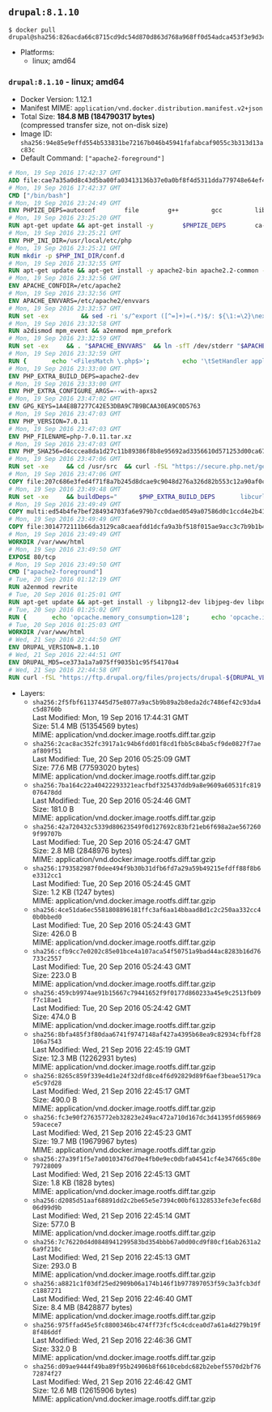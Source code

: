 ## `drupal:8.1.10`

```console
$ docker pull drupal@sha256:826acda66c8715cd9dc54d870d863d768a968ff0d54adca453f3e9d3c0d1d6cb
```

-	Platforms:
	-	linux; amd64

### `drupal:8.1.10` - linux; amd64

-	Docker Version: 1.12.1
-	Manifest MIME: `application/vnd.docker.distribution.manifest.v2+json`
-	Total Size: **184.8 MB (184790317 bytes)**  
	(compressed transfer size, not on-disk size)
-	Image ID: `sha256:94e85e9effd554b533831be72167b046b45941fafabcaf9055c3b313d13ac83c`
-	Default Command: `["apache2-foreground"]`

```dockerfile
# Mon, 19 Sep 2016 17:42:37 GMT
ADD file:cae7a35a0d8c43d5ba00fa03413136b37e0a0bf8f4d5311dda779748e64ef425 in / 
# Mon, 19 Sep 2016 17:42:37 GMT
CMD ["/bin/bash"]
# Mon, 19 Sep 2016 23:24:49 GMT
ENV PHPIZE_DEPS=autoconf 		file 		g++ 		gcc 		libc-dev 		make 		pkg-config 		re2c
# Mon, 19 Sep 2016 23:25:20 GMT
RUN apt-get update && apt-get install -y 		$PHPIZE_DEPS 		ca-certificates 		curl 		libedit2 		libsqlite3-0 		libxml2 		xz-utils 	--no-install-recommends && rm -r /var/lib/apt/lists/*
# Mon, 19 Sep 2016 23:25:21 GMT
ENV PHP_INI_DIR=/usr/local/etc/php
# Mon, 19 Sep 2016 23:25:21 GMT
RUN mkdir -p $PHP_INI_DIR/conf.d
# Mon, 19 Sep 2016 23:32:55 GMT
RUN apt-get update && apt-get install -y apache2-bin apache2.2-common --no-install-recommends && rm -rf /var/lib/apt/lists/*
# Mon, 19 Sep 2016 23:32:56 GMT
ENV APACHE_CONFDIR=/etc/apache2
# Mon, 19 Sep 2016 23:32:56 GMT
ENV APACHE_ENVVARS=/etc/apache2/envvars
# Mon, 19 Sep 2016 23:32:57 GMT
RUN set -ex 		&& sed -ri 's/^export ([^=]+)=(.*)$/: ${\1:=\2}\nexport \1/' "$APACHE_ENVVARS" 		&& . "$APACHE_ENVVARS" 	&& for dir in 		"$APACHE_LOCK_DIR" 		"$APACHE_RUN_DIR" 		"$APACHE_LOG_DIR" 		/var/www/html 	; do 		rm -rvf "$dir" 		&& mkdir -p "$dir" 		&& chown -R "$APACHE_RUN_USER:$APACHE_RUN_GROUP" "$dir"; 	done
# Mon, 19 Sep 2016 23:32:58 GMT
RUN a2dismod mpm_event && a2enmod mpm_prefork
# Mon, 19 Sep 2016 23:32:59 GMT
RUN set -ex 	&& . "$APACHE_ENVVARS" 	&& ln -sfT /dev/stderr "$APACHE_LOG_DIR/error.log" 	&& ln -sfT /dev/stdout "$APACHE_LOG_DIR/access.log" 	&& ln -sfT /dev/stdout "$APACHE_LOG_DIR/other_vhosts_access.log"
# Mon, 19 Sep 2016 23:32:59 GMT
RUN { 		echo '<FilesMatch \.php$>'; 		echo '\tSetHandler application/x-httpd-php'; 		echo '</FilesMatch>'; 		echo; 		echo 'DirectoryIndex disabled'; 		echo 'DirectoryIndex index.php index.html'; 		echo; 		echo '<Directory /var/www/>'; 		echo '\tOptions -Indexes'; 		echo '\tAllowOverride All'; 		echo '</Directory>'; 	} | tee "$APACHE_CONFDIR/conf-available/docker-php.conf" 	&& a2enconf docker-php
# Mon, 19 Sep 2016 23:33:00 GMT
ENV PHP_EXTRA_BUILD_DEPS=apache2-dev
# Mon, 19 Sep 2016 23:33:00 GMT
ENV PHP_EXTRA_CONFIGURE_ARGS=--with-apxs2
# Mon, 19 Sep 2016 23:47:02 GMT
ENV GPG_KEYS=1A4E8B7277C42E53DBA9C7B9BCAA30EA9C0D5763
# Mon, 19 Sep 2016 23:47:03 GMT
ENV PHP_VERSION=7.0.11
# Mon, 19 Sep 2016 23:47:03 GMT
ENV PHP_FILENAME=php-7.0.11.tar.xz
# Mon, 19 Sep 2016 23:47:03 GMT
ENV PHP_SHA256=d4cccea8da1d27c11b89386f8b8e95692ad3356610d571253d00ca67d524c735
# Mon, 19 Sep 2016 23:47:06 GMT
RUN set -xe 	&& cd /usr/src 	&& curl -fSL "https://secure.php.net/get/$PHP_FILENAME/from/this/mirror" -o php.tar.xz 	&& echo "$PHP_SHA256 *php.tar.xz" | sha256sum -c - 	&& curl -fSL "https://secure.php.net/get/$PHP_FILENAME.asc/from/this/mirror" -o php.tar.xz.asc 	&& export GNUPGHOME="$(mktemp -d)" 	&& for key in $GPG_KEYS; do 		gpg --keyserver ha.pool.sks-keyservers.net --recv-keys "$key"; 	done 	&& gpg --batch --verify php.tar.xz.asc php.tar.xz 	&& rm -r "$GNUPGHOME"
# Mon, 19 Sep 2016 23:47:06 GMT
COPY file:207c686e3fed4f71f8a7b245d8dcae9c9048d276a326d82b553c12a90af0c0ca in /usr/local/bin/ 
# Mon, 19 Sep 2016 23:49:48 GMT
RUN set -xe 	&& buildDeps=" 		$PHP_EXTRA_BUILD_DEPS 		libcurl4-openssl-dev 		libedit-dev 		libsqlite3-dev 		libssl-dev 		libxml2-dev 	" 	&& apt-get update && apt-get install -y $buildDeps --no-install-recommends && rm -rf /var/lib/apt/lists/* 		&& docker-php-source extract 	&& cd /usr/src/php 	&& ./configure 		--with-config-file-path="$PHP_INI_DIR" 		--with-config-file-scan-dir="$PHP_INI_DIR/conf.d" 				--disable-cgi 				--enable-ftp 		--enable-mbstring 		--enable-mysqlnd 				--with-curl 		--with-libedit 		--with-openssl 		--with-zlib 				$PHP_EXTRA_CONFIGURE_ARGS 	&& make -j"$(nproc)" 	&& make install 	&& { find /usr/local/bin /usr/local/sbin -type f -executable -exec strip --strip-all '{}' + || true; } 	&& make clean 	&& docker-php-source delete 		&& apt-get purge -y --auto-remove -o APT::AutoRemove::RecommendsImportant=false $buildDeps
# Mon, 19 Sep 2016 23:49:49 GMT
COPY multi:ed54b4fe7bef284934703fa6e979b7cc0daed0549a07586d0c1ccd4e2b41884a in /usr/local/bin/ 
# Mon, 19 Sep 2016 23:49:49 GMT
COPY file:3014772111b66da3129ca8caeafdd1dcfa9a3bf518f015ae9acc3c7b9b1b44c9 in /usr/local/bin/ 
# Mon, 19 Sep 2016 23:49:49 GMT
WORKDIR /var/www/html
# Mon, 19 Sep 2016 23:49:50 GMT
EXPOSE 80/tcp
# Mon, 19 Sep 2016 23:49:50 GMT
CMD ["apache2-foreground"]
# Tue, 20 Sep 2016 01:12:19 GMT
RUN a2enmod rewrite
# Tue, 20 Sep 2016 01:25:01 GMT
RUN apt-get update && apt-get install -y libpng12-dev libjpeg-dev libpq-dev 	&& rm -rf /var/lib/apt/lists/* 	&& docker-php-ext-configure gd --with-png-dir=/usr --with-jpeg-dir=/usr 	&& docker-php-ext-install gd mbstring opcache pdo pdo_mysql pdo_pgsql zip
# Tue, 20 Sep 2016 01:25:02 GMT
RUN { 		echo 'opcache.memory_consumption=128'; 		echo 'opcache.interned_strings_buffer=8'; 		echo 'opcache.max_accelerated_files=4000'; 		echo 'opcache.revalidate_freq=60'; 		echo 'opcache.fast_shutdown=1'; 		echo 'opcache.enable_cli=1'; 	} > /usr/local/etc/php/conf.d/opcache-recommended.ini
# Tue, 20 Sep 2016 01:25:03 GMT
WORKDIR /var/www/html
# Wed, 21 Sep 2016 22:44:50 GMT
ENV DRUPAL_VERSION=8.1.10
# Wed, 21 Sep 2016 22:44:51 GMT
ENV DRUPAL_MD5=ce373a1a7a075ff9035b1c95f54170a4
# Wed, 21 Sep 2016 22:44:58 GMT
RUN curl -fSL "https://ftp.drupal.org/files/projects/drupal-${DRUPAL_VERSION}.tar.gz" -o drupal.tar.gz 	&& echo "${DRUPAL_MD5} *drupal.tar.gz" | md5sum -c - 	&& tar -xz --strip-components=1 -f drupal.tar.gz 	&& rm drupal.tar.gz 	&& chown -R www-data:www-data sites modules themes
```

-	Layers:
	-	`sha256:2f5fbf61137445d75e8077a9ac5b9b89a2b8eda2dc7486ef42c93da4c5d8760b`  
		Last Modified: Mon, 19 Sep 2016 17:44:31 GMT  
		Size: 51.4 MB (51354569 bytes)  
		MIME: application/vnd.docker.image.rootfs.diff.tar.gzip
	-	`sha256:2cac8ac352fc3917a1c94b6fdd01f8cd1fbb5c84ba5cf9de0827f7aeaf809f51`  
		Last Modified: Tue, 20 Sep 2016 05:25:09 GMT  
		Size: 77.6 MB (77593020 bytes)  
		MIME: application/vnd.docker.image.rootfs.diff.tar.gzip
	-	`sha256:7ba164c22a40422293321eacfbdf325437ddb9a8e9609a60531fc819076478dd`  
		Last Modified: Tue, 20 Sep 2016 05:24:46 GMT  
		Size: 181.0 B  
		MIME: application/vnd.docker.image.rootfs.diff.tar.gzip
	-	`sha256:42a720432c5339d80623549f0d127692c83bf21eb6f698a2ae5672609f99707b`  
		Last Modified: Tue, 20 Sep 2016 05:24:47 GMT  
		Size: 2.8 MB (2848976 bytes)  
		MIME: application/vnd.docker.image.rootfs.diff.tar.gzip
	-	`sha256:1793582987f0dee494f9b30b31dfb6fd7a29a59b49215efdff88f8b6e3312cc1`  
		Last Modified: Tue, 20 Sep 2016 05:24:45 GMT  
		Size: 1.2 KB (1247 bytes)  
		MIME: application/vnd.docker.image.rootfs.diff.tar.gzip
	-	`sha256:4ce51da6ec5581808896181ffc3af6aa14bbaad8d1c2c250aa332cc40b0bbed0`  
		Last Modified: Tue, 20 Sep 2016 05:24:43 GMT  
		Size: 426.0 B  
		MIME: application/vnd.docker.image.rootfs.diff.tar.gzip
	-	`sha256:cfb9cc7e0202c85e01bce4a107aca54f50751a9bad44ac8283b16d76733c2557`  
		Last Modified: Tue, 20 Sep 2016 05:24:43 GMT  
		Size: 223.0 B  
		MIME: application/vnd.docker.image.rootfs.diff.tar.gzip
	-	`sha256:459cb9974ae91b15667c79441652f9f0177d860233a45e9c2513fb09f7c18ae1`  
		Last Modified: Tue, 20 Sep 2016 05:24:42 GMT  
		Size: 474.0 B  
		MIME: application/vnd.docker.image.rootfs.diff.tar.gzip
	-	`sha256:8bfa485f3f80daa6741f9747148af427a4395b68ea9c82934cfbff28106a7543`  
		Last Modified: Wed, 21 Sep 2016 22:45:19 GMT  
		Size: 12.3 MB (12262931 bytes)  
		MIME: application/vnd.docker.image.rootfs.diff.tar.gzip
	-	`sha256:8265c859f339e4d1e24f32dfd8ce4f6d92829d89f6aef3beae5179cae5c97d28`  
		Last Modified: Wed, 21 Sep 2016 22:45:17 GMT  
		Size: 490.0 B  
		MIME: application/vnd.docker.image.rootfs.diff.tar.gzip
	-	`sha256:fc3e90f27635772eb32823e249ac472a710d167dc3d41395fd65986959acece7`  
		Last Modified: Wed, 21 Sep 2016 22:45:23 GMT  
		Size: 19.7 MB (19679967 bytes)  
		MIME: application/vnd.docker.image.rootfs.diff.tar.gzip
	-	`sha256:27a39f1f5e7a00103476d70e4fb0e9ec0dbfa04541cf4e347665c80e79728009`  
		Last Modified: Wed, 21 Sep 2016 22:45:13 GMT  
		Size: 1.8 KB (1828 bytes)  
		MIME: application/vnd.docker.image.rootfs.diff.tar.gzip
	-	`sha256:d2085d51aaf68891dd2c2be65e5e7394c00bf61328533efe3efec68d06d99d9b`  
		Last Modified: Wed, 21 Sep 2016 22:45:14 GMT  
		Size: 577.0 B  
		MIME: application/vnd.docker.image.rootfs.diff.tar.gzip
	-	`sha256:7c76220d4d0848941299583bd354bbb67a0d00cd9f80cf16ab2631a26a9f218c`  
		Last Modified: Wed, 21 Sep 2016 22:45:13 GMT  
		Size: 293.0 B  
		MIME: application/vnd.docker.image.rootfs.diff.tar.gzip
	-	`sha256:a8821c1f03df25ed2909b06a174b146f1b977897053f59c3a3fcb3dfc1887271`  
		Last Modified: Wed, 21 Sep 2016 22:46:40 GMT  
		Size: 8.4 MB (8428877 bytes)  
		MIME: application/vnd.docker.image.rootfs.diff.tar.gzip
	-	`sha256:975ffad45e5fc8800346bc474ff73fcf5c4cdcea0d7a61a4d279b19f8f486ddf`  
		Last Modified: Wed, 21 Sep 2016 22:46:36 GMT  
		Size: 332.0 B  
		MIME: application/vnd.docker.image.rootfs.diff.tar.gzip
	-	`sha256:d09ae9444f49ba89f95b24906b8f6610cebdc682b2ebef5570d2bf7672874f27`  
		Last Modified: Wed, 21 Sep 2016 22:46:42 GMT  
		Size: 12.6 MB (12615906 bytes)  
		MIME: application/vnd.docker.image.rootfs.diff.tar.gzip
